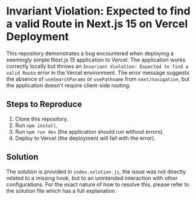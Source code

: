 # Invariant Violation: Expected to find a valid Route in Next.js 15 on Vercel Deployment

This repository demonstrates a bug encountered when deploying a seemingly simple Next.js 15 application to Vercel. The application works correctly locally but throws an `Invariant Violation: Expected to find a valid Route` error in the Vercel environment.  The error message suggests the absence of `useSearchParams` or `usePathname` from `next/navigation`, but the application doesn't require client-side routing.

## Steps to Reproduce

1. Clone this repository.
2. Run `npm install`.
3. Run `npm run dev` (the application should run without errors).
4. Deploy to Vercel (the deployment will fail with the error).

## Solution

The solution is provided in `index.solution.js`, the issue was not directly related to a missing hook, but to an unintended interaction with other configurations.  For the exact nature of how to resolve this, please refer to the solution file which has a full explanation.